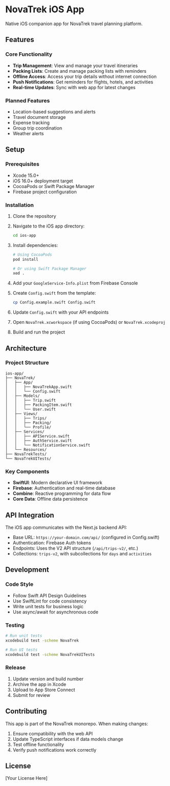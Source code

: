 # NovaTrek iOS App

Native iOS companion app for NovaTrek travel planning platform.

## Features

### Core Functionality
- **Trip Management**: View and manage your travel itineraries
- **Packing Lists**: Create and manage packing lists with reminders
- **Offline Access**: Access your trip details without internet connection
- **Push Notifications**: Get reminders for flights, hotels, and activities
- **Real-time Updates**: Sync with web app for latest changes

### Planned Features
- Location-based suggestions and alerts
- Travel document storage
- Expense tracking
- Group trip coordination
- Weather alerts

## Setup

### Prerequisites
- Xcode 15.0+
- iOS 16.0+ deployment target
- CocoaPods or Swift Package Manager
- Firebase project configuration

### Installation

1. Clone the repository
2. Navigate to the iOS app directory:
   ```bash
   cd ios-app
   ```

3. Install dependencies:
   ```bash
   # Using CocoaPods
   pod install
   
   # Or using Swift Package Manager
   xed .
   ```

4. Add your `GoogleService-Info.plist` from Firebase Console

5. Create `Config.swift` from the template:
   ```bash
   cp Config.example.swift Config.swift
   ```

6. Update `Config.swift` with your API endpoints

7. Open `NovaTrek.xcworkspace` (if using CocoaPods) or `NovaTrek.xcodeproj`

8. Build and run the project

## Architecture

### Project Structure
```
ios-app/
├── NovaTrek/
│   ├── App/
│   │   ├── NovaTrekApp.swift
│   │   └── Config.swift
│   ├── Models/
│   │   ├── Trip.swift
│   │   ├── PackingItem.swift
│   │   └── User.swift
│   ├── Views/
│   │   ├── Trips/
│   │   ├── Packing/
│   │   └── Profile/
│   ├── Services/
│   │   ├── APIService.swift
│   │   ├── AuthService.swift
│   │   └── NotificationService.swift
│   └── Resources/
├── NovaTrekTests/
└── NovaTrekUITests/
```

### Key Components

- **SwiftUI**: Modern declarative UI framework
- **Firebase**: Authentication and real-time database
- **Combine**: Reactive programming for data flow
- **Core Data**: Offline data persistence

## API Integration

The iOS app communicates with the Next.js backend API:

- Base URL: `https://your-domain.com/api/` (configured in Config.swift)
- Authentication: Firebase Auth tokens
- Endpoints: Uses the V2 API structure (`/api/trips-v2/`, etc.)
- Collections: `trips-v2`, with subcollections for `days` and `activities`

## Development

### Code Style
- Follow Swift API Design Guidelines
- Use SwiftLint for code consistency
- Write unit tests for business logic
- Use async/await for asynchronous code

### Testing
```bash
# Run unit tests
xcodebuild test -scheme NovaTrek

# Run UI tests
xcodebuild test -scheme NovaTrekUITests
```

### Release
1. Update version and build number
2. Archive the app in Xcode
3. Upload to App Store Connect
4. Submit for review

## Contributing

This app is part of the NovaTrek monorepo. When making changes:

1. Ensure compatibility with the web API
2. Update TypeScript interfaces if data models change
3. Test offline functionality
4. Verify push notifications work correctly

## License

[Your License Here]